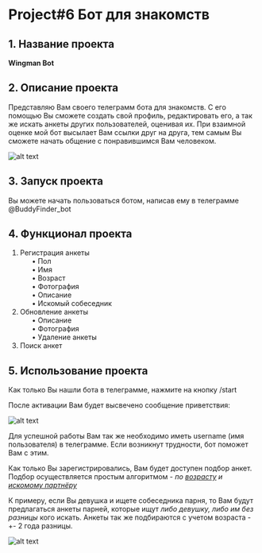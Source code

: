 <h1>Project#6 Бот для знакомств</h1>

<h2>1. Название проекта</h2>
<div><b>Wingman Bot</b></div>

<h2>2. Описание проекта</h2>
<div>Представляю Вам своего телеграмм бота для знакомств. С его помощью
Вы сможете создать свой профиль, редактировать его, а так же искать анкеты других пользователей, оценивая их.
При взаимной оценке мой бот высылает Вам ссылки друг на друга, тем самым Вы сможете начать общение с понравившимся Вам человеком.</div>

![alt text](C:\Users\хэй\PycharmProjects\FilesOrganizer\src\other\pic2.jpg)

<h2>3. Запуск проекта</h2>
<div>Вы можете начать пользоваться ботом, написав ему в телеграмме @BuddyFinder_bot</div>

<h2>4. Функционал проекта</h2>
<div><ol>
<li>Регистрация анкеты <ul>• Пол</ul><ul>• Имя</ul>
<ul> • Возраст</ul><ul>• Фотография</ul><ul> • Описание</ul><ul>• Искомый собеседник</ul></li>
<li> Обновление анкеты <ul>• Описание</ul><ul>• Фотография</ul><ul>• Удаление анкеты</ul></li>
<li> Поиск анкет</li></ol></div>

<h2>5. Использование проекта</h2>
<div>Как только Вы нашли бота в телеграмме, нажмите на кнопку /start
<p>После активации Вам будет высвечено сообщение приветствия:</p></div>

![alt text](C:\Users\хэй\PycharmProjects\FilesOrganizer\src\other\pic1.jpg)

<div>Для успешной работы Вам так же необходимо иметь username (имя пользователя) в телеграмме. Если возникнут трудности,
бот поможет Вам с этим.</div>
<p>Как только Вы зарегистрировались, Вам будет доступен подбор анкет. Подбор осуществляется простым алгоритмом - <i>по <u>возрасту</u> и <u>искомому партнёру</u></i></p>
К примеру, если Вы девушка и ищете собеседника парня, то Вам будут предлагаться анкеты парней, которые ищут <i>либо девушку, либо им без разницы</i> кого искать. Анкеты так же подбираются с учетом возраста - +- 2 года разницы.

![alt text](C:\Users\хэй\PycharmProjects\FilesOrganizer\src\other\pic3.jpg)